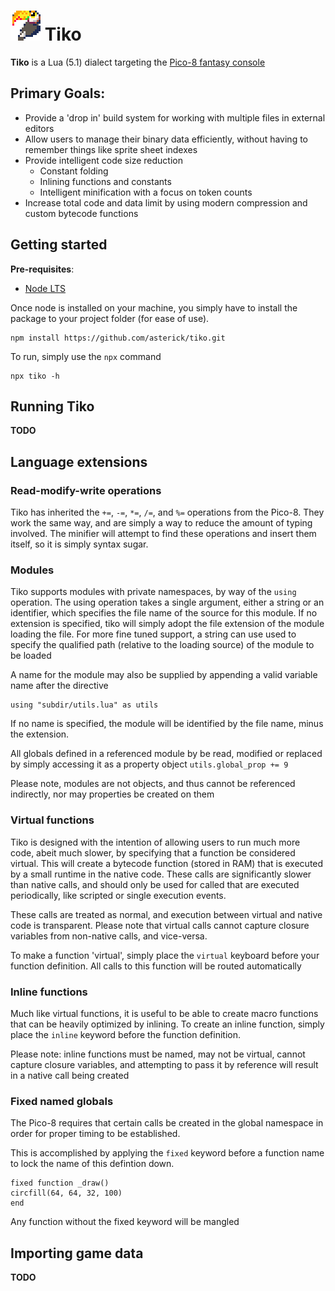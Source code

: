 # ![alt text](https://github.com/asterick/tiko/raw/master/doc/tiko.png "Tiko") Tiko

**Tiko** is a Lua (5.1) dialect targeting the [Pico-8 fantasy console](https://www.lexaloffle.com/pico-8.php)

## Primary Goals:
* Provide a 'drop in' build system for working with multiple files in external editors
* Allow users to manage their binary data efficiently, without having to remember things like sprite sheet indexes
* Provide intelligent code size reduction
  * Constant folding
  * Inlining functions and constants
  * Intelligent minification with a focus on token counts
* Increase total code and data limit by using modern compression and custom bytecode functions


## Getting started

**Pre-requisites**:
* [Node LTS](https://nodejs.org/en/download/)

Once node is installed on your machine, you simply have to install the package to your project folder (for ease of use).  

```
npm install https://github.com/asterick/tiko.git
```

To run, simply use the `npx` command

```
npx tiko -h
```

## Running Tiko

**TODO**

## Language extensions
### Read-modify-write operations

Tiko has inherited the `+=`, `-=`, `*=`, `/=`, and `%=` operations from the Pico-8.  They work the same way, 
and are simply a way to reduce the amount of typing involved.  The minifier will attempt to find these operations
and insert them itself, so it is simply syntax sugar.

### Modules

Tiko supports modules with private namespaces, by way of the `using` operation.  The using operation takes a single
argument, either a string or an identifier, which specifies the file name of the source for this module.  If no extension is specified, tiko will simply adopt the file extension of the module loading the file.  For more fine tuned support,
a string can use used to specify the qualified path (relative to the loading source) of the module to be loaded

A name for the module may also be supplied by appending a valid variable name after the directive

```
using "subdir/utils.lua" as utils
```

If no name is specified, the module will be identified by the file name, minus the extension.

All globals defined in a referenced module by be read, modified or replaced by simply accessing it as a property
object `utils.global_prop += 9`

Please note, modules are not objects, and thus cannot be referenced indirectly, nor may properties be created on them

### Virtual functions

Tiko is designed with the intention of allowing users to run much more code, abeit much slower, by specifying 
that a function be considered virtual.  This will create a bytecode function (stored in RAM) that is executed by a small
runtime in the native code.  These calls are significantly slower than native calls, and should only be used for
called that are executed periodically, like scripted or single execution events.

These calls are treated as normal, and execution between virtual and native code is transparent.  Please note that
virtual calls cannot capture closure variables from non-native calls, and vice-versa.

To make a function 'virtual', simply place the `virtual` keyboard before your function definition.  All calls to 
this function will be routed automatically

### Inline functions

Much like virtual functions, it is useful to be able to create macro functions that can be heavily optimized by inlining.
To create an inline function, simply place the `inline` keyword before the function definition.

Please note: inline functions must be named, may not be virtual, cannot capture closure variables, and attempting to pass
it by reference will result in a native call being created

### Fixed named globals

The Pico-8 requires that certain calls be created in the global namespace in order for proper timing to be established.

This is accomplished by applying the `fixed` keyword before a function name to lock the name of this defintion down.

```
fixed function _draw()
circfill(64, 64, 32, 100)
end
```

Any function without the fixed keyword will be mangled

## Importing game data

**TODO**
